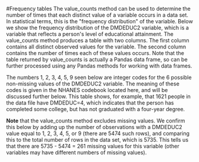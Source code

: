 #Frequency tables
The value_counts method can be used to determine the number of times that each distinct value of a variable occurs in a data set. In statistical terms, this is the "frequency distribution" of the variable. Below we show the frequency distribution of the DMDEDUC2 variable, which is a variable that reflects a person's level of educational attainment. The value_counts method produces a table with two columns. The first column contains all distinct observed values for the variable. The second column contains the number of times each of these values occurs. Note that the table returned by value_counts is actually a Pandas data frame, so can be further processed using any Pandas methods for working with data frames.

The numbers 1, 2, 3, 4, 5, 9 seen below are integer codes for the 6 possible non-missing values of the DMDEDUC2 variable. The meaning of these codes is given in the NHANES codebook located here, and will be discussed further below. This table shows, for example, that 1621 people in the data file have DMDEDUC=4, which indicates that the person has completed some college, but has not graduated with a four-year degree.

**Note** that the value_counts method excludes missing values. We confirm this below by adding up the number of observations with a DMDEDUC2 value equal to 1, 2, 3, 4, 5, or 9 (there are 5474 such rows), and comparing this to the total number of rows in the data set, which is 5735. This tells us that there are 5735 - 5474 = 261 missing values for this variable (other variables may have different numbers of missing values).